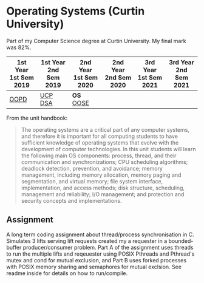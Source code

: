 # Operating Systems (Curtin University)

Part of my Computer Science degree at Curtin University. My final mark was 82%.

1st Year <br> 1st Sem <br> 2019 | 1st Year <br> 2nd Sem <br> 2019 | 2nd Year <br> 1st Sem <br> 2020 | 2nd Year <br> 2nd Sem <br> 2020 | 3rd Year <br> 1st Sem <br> 2021 | 3rd Year <br> 2nd Sem <br> 2021  
--- | --- | --- | --- | --- | --- |
[OOPD](https://github.com/Alecadabra/OOPD) | [UCP](https://github.com/Alecadabra/UCP)<br>[DSA](https://github.com/Alecadabra/DSA) | **OS**<br>[OOSE](https://github.com/Alecadabra/OOSE)

From the unit handbook:

> The operating systems are a critical part of any computer systems, and therefore
it is important for all computing students to have sufficient knowledge of 
operating systems that evolve with the development of computer technologies. In 
this unit students will learn the following main OS components: process, thread, 
and their communication and synchronizations; CPU scheduling algorithms; 
deadlock detection, prevention, and avoidance; memory management, including 
memory allocation, memory paging and segmentation, and virtual memory; file 
system interface, implementation, and access methods; disk structure, 
scheduling, management and reliability; I/O management; and protection and 
security concepts and implementations.

## Assignment

A long term coding assignment about thread/process synchronisation in C.
Simulates 3 lifts serving lift requests created my a requester in a 
bounded-buffer producer/consumer problem. Part A of the assignment uses threads
to run the multiple lifts and reqeuester using POSIX Pthreads and Pthread's
mutex and cond for mutual exclusion, and Part B uses forked processes with POSIX
memory sharing and semaphores for mutual exclsion. See readme inside for details
on how to run/compile.
